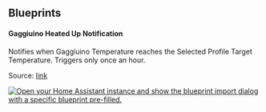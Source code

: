 ## Blueprints

#### Gaggiuino Heated Up Notification
Notifies when Gaggiuino Temperature reaches the Selected Profile Target Temperature. Triggers only once an hour.

Source: [link](/blueprints/automation/gaggiuino_heated_up.yaml)

[![Open your Home Assistant instance and show the blueprint import dialog with a specific blueprint pre-filled.](https://my.home-assistant.io/badges/blueprint_import.svg)](https://my.home-assistant.io/redirect/blueprint_import/?blueprint_url=https%3A%2F%2Fgithub.com%2FALERTua%2Fhass-gaggiuino%2Fblob%2Fmain%2Fblueprints%2Fautomation%2Fgaggiuino_heated_up.yaml)
